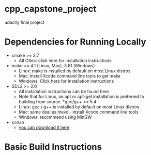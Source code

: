 # cpp_capstone_project
udacity final project 




# Dependencies for Running Locally

   * cmake >= 3.7
       - All OSes: click here for installation instructions
   *  make >= 4.1 (Linux, Mac), 3.81 (Windows)
       + Linux: make is installed by default on most Linux distros
       + Mac: install Xcode command line tools to get make
       + Windows: Click here for installation instructions
   * SDL2 >= 2.0
       + All installation instructions can be found here
       + Note that for Linux, an apt or apt-get installation is preferred to building from source.
    *gcc/g++ >= 5.4
       + Linux: gcc / g++ is installed by default on most Linux distros
       + Mac: same deal as make - install Xcode command line tools
       + Windows: recommend using MinGW
   * conan
     + [you can download it here]('https://conan.io/downloads.html')
# Basic Build Instructions







